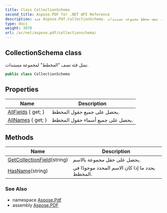 ```yaml
---
title: Class CollectionSchema
second_title: Aspose.PDF for .NET API Reference
description: فئة Aspose.Pdf.CollectionSchema. تمثل فئة تصف مخطط مجموعة مستندات
type: docs
weight: 3070
url: /ar/net/aspose.pdf/collectionschema/
---
```

## CollectionSchema class

تمثل فئة تصف "المخطط" لمجموعة مستندات.

```csharp
public class CollectionSchema
```

## Properties

| Name | Description |
| --- | --- |
| [AllFields](../../aspose.pdf/collectionschema/allfields/) { get; } | يحصل على جميع حقول المخطط. |
| [AllNames](../../aspose.pdf/collectionschema/allnames/) { get; } | يحصل على جميع أسماء حقول المخطط. |

## Methods

| Name | Description |
| --- | --- |
| [GetCollectionField](../../aspose.pdf/collectionschema/getcollectionfield/)(string) | يحصل على حقل مجموعة بالاسم. |
| [HasName](../../aspose.pdf/collectionschema/hasname/)(string) | يحدد ما إذا كان الاسم المحدد موجودًا في المخطط. |

### See Also

* namespace [Aspose.Pdf](../../aspose.pdf/)
* assembly [Aspose.PDF](../../)